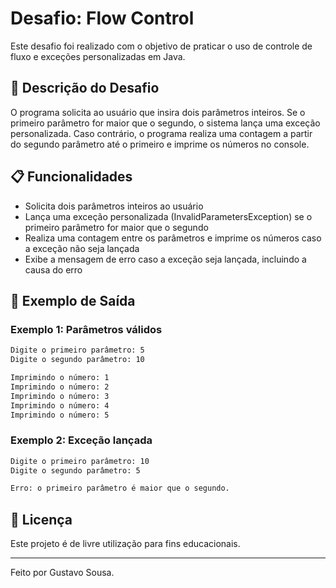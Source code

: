 # Desafio: Flow Control 
Este desafio foi realizado com o objetivo de praticar o uso de controle de fluxo e exceções personalizadas em Java.

## 📌 Descrição do Desafio
O programa solicita ao usuário que insira dois parâmetros inteiros. Se o primeiro parâmetro for maior que o segundo, o sistema lança uma exceção personalizada. Caso contrário, o programa realiza uma contagem a partir do segundo parâmetro até o primeiro e imprime os números no console.

## 📋 Funcionalidades
- Solicita dois parâmetros inteiros ao usuário
- Lança uma exceção personalizada (InvalidParametersException) se o primeiro parâmetro for maior que o segundo
- Realiza uma contagem entre os parâmetros e imprime os números caso a exceção não seja lançada
- Exibe a mensagem de erro caso a exceção seja lançada, incluindo a causa do erro

## 📌 Exemplo de Saída

### Exemplo 1: Parâmetros válidos
```sh
Digite o primeiro parâmetro: 5
Digite o segundo parâmetro: 10

Imprimindo o número: 1
Imprimindo o número: 2
Imprimindo o número: 3
Imprimindo o número: 4
Imprimindo o número: 5
```
### Exemplo 2: Exceção lançada
```sh
Digite o primeiro parâmetro: 10
Digite o segundo parâmetro: 5

Erro: o primeiro parâmetro é maior que o segundo.
```

## 📜 Licença

Este projeto é de livre utilização para fins educacionais.

---

Feito por Gustavo Sousa.